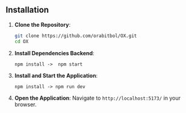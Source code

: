 
## Installation

1. **Clone the Repository**:

   ```bash
   git clone https://github.com/orabitbol/OX.git
   cd OX
   ```

2. **Install Dependencies Backend**:

   ```cd server
   npm install ->  npm start
   ```

   
   

3. **Install and Start the Application**:

   ```cd client
   npm install -> npm run dev
   ```

4. **Open the Application**:
   Navigate to `http://localhost:5173/` in your browser.
